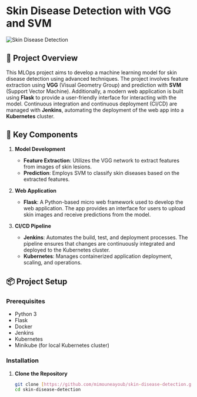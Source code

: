 # Skin Disease Detection with VGG and SVM

![Skin Disease Detection](assets/Screenshot-at-2024-08-16-23-39-27.png)


## 📝 Project Overview

This MLOps project aims to develop a machine learning model for skin disease detection using advanced techniques. The project involves feature extraction using **VGG** (Visual Geometry Group) and prediction with **SVM** (Support Vector Machine). Additionally, a modern web application is built using **Flask** to provide a user-friendly interface for interacting with the model. Continuous integration and continuous deployment (CI/CD) are managed with **Jenkins**, automating the deployment of the web app into a **Kubernetes** cluster.

## 🧩 Key Components

1. **Model Development**
   - **Feature Extraction**: Utilizes the VGG network to extract features from images of skin lesions.
   - **Prediction**: Employs SVM to classify skin diseases based on the extracted features.

2. **Web Application**
   - **Flask**: A Python-based micro web framework used to develop the web application. The app provides an interface for users to upload skin images and receive predictions from the model.

3. **CI/CD Pipeline**
   - **Jenkins**: Automates the build, test, and deployment processes. The pipeline ensures that changes are continuously integrated and deployed to the Kubernetes cluster.
   - **Kubernetes**: Manages containerized application deployment, scaling, and operations.

## 📦 Project Setup

### Prerequisites

- Python 3
- Flask
- Docker
- Jenkins
- Kubernetes
- Minikube (for local Kubernetes cluster)

### Installation

1. **Clone the Repository**
   ```bash
   git clone [https://github.com/mimouneayoub/skin-disease-detection.git]
   cd skin-disease-detection
